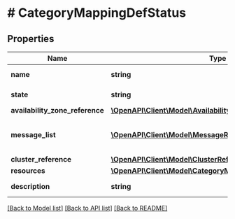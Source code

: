 # # CategoryMappingDefStatus

## Properties

Name | Type | Description | Notes
------------ | ------------- | ------------- | -------------
**name** | **string** | category_mapping Name. |
**state** | **string** | The state of the category_mapping. | [optional]
**availability_zone_reference** | [**\OpenAPI\Client\Model\AvailabilityZoneReference**](AvailabilityZoneReference.md) |  | [optional]
**message_list** | [**\OpenAPI\Client\Model\MessageResource[]**](MessageResource.md) | Any error messages for the category_mapping, if in an error state. | [optional]
**cluster_reference** | [**\OpenAPI\Client\Model\ClusterReference**](ClusterReference.md) |  | [optional]
**resources** | [**\OpenAPI\Client\Model\CategoryMappingResourcesDefStatus**](CategoryMappingResourcesDefStatus.md) |  |
**description** | **string** | A description for category_mapping. | [optional]

[[Back to Model list]](../../README.md#models) [[Back to API list]](../../README.md#endpoints) [[Back to README]](../../README.md)
